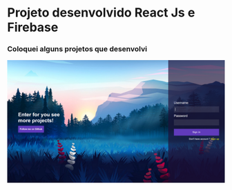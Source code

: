 # Projeto desenvolvido React Js e Firebase

### Coloquei alguns projetos que desenvolvi

[![Imagem de fundo](bgLogin.png)](https://react-firebase-login.netlify.app/)